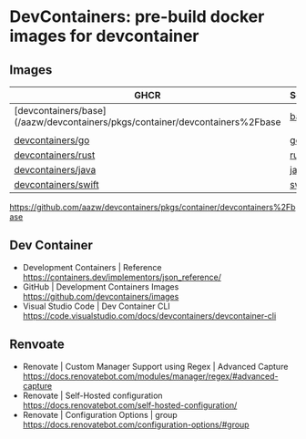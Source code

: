 # DevContainers: pre-build docker images for devcontainer

## Images

| GHCR     | Source   | Node     | Python   | Go       | Rust     | Java     | Swift    |
|----------|----------|----------|----------|----------|----------|----------|----------|
| [devcontainers/base](/aazw/devcontainers/pkgs/container/devcontainers%2Fbase   | [base](./images/base/)   | ✅️ | ✅️ | | | | |
| | | | | | | |
| [devcontainers/go](/aazw/devcontainers/pkgs/container/devcontainers%2Fgo)       | [go](./images/go/)       | ✅️ | ✅️ | ✅️ |    |    |    |
| [devcontainers/rust](/aazw/devcontainers/pkgs/container/devcontainers%2Frust)   | [rust](./images/rust/)   | ✅️ | ✅️ |    | ✅️ |    |    |
| [devcontainers/java](/aazw/devcontainers/pkgs/container/devcontainers%2Fjava)   | [java](./images/java/)   | ✅️ | ✅️ |    |    | ✅️ |    |
| [devcontainers/swift](/aazw/devcontainers/pkgs/container/devcontainers%2Fswift) | [swift](./images/swift/) | ✅️ | ✅️ |    |    |    | ✅️ |

https://github.com/aazw/devcontainers/pkgs/container/devcontainers%2Fbase

## Dev Container

* Development Containers | Reference  
  https://containers.dev/implementors/json_reference/
* GitHub | Development Containers Images  
  https://github.com/devcontainers/images
* Visual Studio Code | Dev Container CLI  
  https://code.visualstudio.com/docs/devcontainers/devcontainer-cli

## Renvoate

* Renovate | Custom Manager Support using Regex | Advanced Capture  
  https://docs.renovatebot.com/modules/manager/regex/#advanced-capture
* Renovate | Self-Hosted configuration  
  https://docs.renovatebot.com/self-hosted-configuration/
* Renovate | Configuration Options | group  
  https://docs.renovatebot.com/configuration-options/#group
